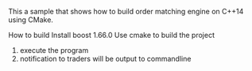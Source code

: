 This a sample that shows how to build order matching engine on C++14 using CMake.

How to build
Install boost 1.66.0
Use cmake to build the project

1. execute the program
2. notification to traders will be output to commandline